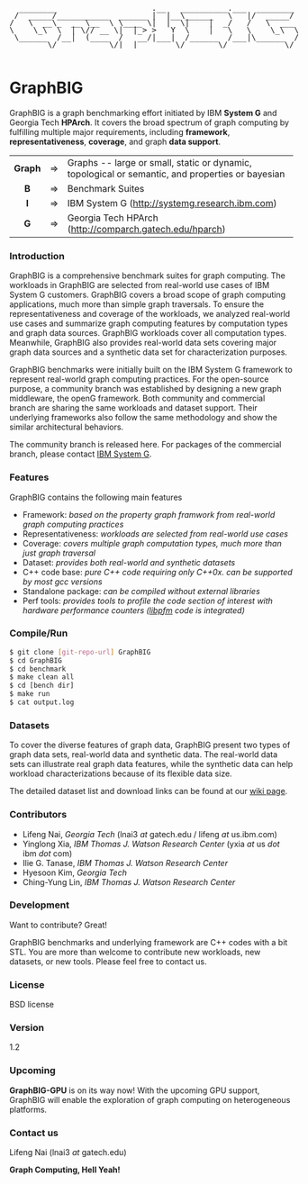 <pre style="display:inline-block;line-height:13px;">
  ________                    .__   __________.___  ________ 
 /  _____/___________  ______ |  |__\______   \   |/  _____/ 
/   \  __\_  __ \__  \ \____ \|  |  \|    |  _/   /   \  ___ 
\    \_\  \  | \// __ \|  |_> >   Y  \    |   \   \    \_\  \
 \______  /__|  (____  /   __/|___|  /______  /___|\______  /
        \/           \/|__|        \/       \/            \/ 
</pre>

# GraphBIG
GraphBIG is a graph benchmarking effort initiated by IBM __System G__ and Georgia Tech __HPArch__. It covers the broad spectrum of graph computing by fulfilling multiple major requirements, including __framework__, __representativeness__, __coverage__, and graph __data support__.

| | | |
|:----:|---|----|
|**Graph**| => | Graphs -- large or small, static or dynamic, topological or semantic, and properties or bayesian |
|**B**| => |Benchmark Suites|
|**I**|=>|IBM System G  (http://systemg.research.ibm.com)  |
|**G**|=>|Georgia Tech HPArch (http://comparch.gatech.edu/hparch)|


### Introduction
GraphBIG is a comprehensive benchmark suites for graph computing. The workloads in GraphBIG are selected from 
real-world use cases of IBM System G customers. GraphBIG covers a broad scope of graph computing applications, 
much more than simple graph traversals. 
To ensure the representativeness and coverage of the workloads, we analyzed real-world
use cases and summarize graph computing features by computation types and graph data sources.
GraphBIG workloads cover all computation types. Meanwhile, GraphBIG also provides real-world data
sets covering major graph data sources and a synthetic data set
for characterization purposes. 

GraphBIG benchmarks were initially built on the
IBM System G framework to represent real-world graph computing practices.
For the open-source purpose, a community branch was established
by designing a new graph middleware, the openG framework. 
Both community and commercial branch are sharing the same workloads and dataset support. Their underlying frameworks
also follow the same methodology and show the similar architectural behaviors. 

The community branch is released here. 
For packages of the commercial branch, please contact [IBM System G].

### Features
GraphBIG contains the following main features
- Framework: _based on the property graph framwork from real-world graph computing practices_
- Representativeness: _workloads are selected from real-world use cases_
- Coverage: _covers multiple graph computation types, much more than just graph traversal_
- Dataset: _provides both real-world and synthetic datasets_
- C++ code base: _pure C++ code requiring only C++0x. can be supported by most gcc versions_
- Standalone package: _can be compiled without external libraries_
- Perf tools: _provides tools to profile the code section of interest with hardware performance counters ([libpfm] code is integrated)_ 



### Compile/Run

```sh
$ git clone [git-repo-url] GraphBIG
$ cd GraphBIG
$ cd benchmark
$ make clean all
$ cd [bench dir]
$ make run
$ cat output.log
```

### Datasets
To cover the diverse features of graph data, GraphBIG present two types of graph data sets, real-world data and synthetic data. The real-world data sets can illustrate real graph data features, while the synthetic data can help workload characterizations because of its flexible data size.

The detailed dataset list and download links can be found at our [wiki page](https://github.com/graphbig/graphBIG/wiki/GraphBIG-Dataset "Dataset"). 

### Contributors
- Lifeng Nai, _Georgia Tech_ (lnai3 _at_ gatech.edu / lifeng _at_ us.ibm.com)  
- Yinglong Xia, _IBM Thomas J. Watson Research Center_ (yxia _at_ us _dot_ ibm _dot_ com)  
- Ilie G. Tanase, _IBM Thomas J. Watson Research Center_  
- Hyesoon Kim, _Georgia Tech_  
- Ching-Yung Lin, _IBM Thomas J. Watson Research Center_

### Development

Want to contribute? Great!

GraphBIG benchmarks and underlying framework are C++ codes with a bit STL. 
You are more than welcome to contribute new workloads, new datasets, or new tools. Please
feel free to contact us. 

### License
BSD license

### Version
1.2

### Upcoming
__GraphBIG-GPU__ is on its way now!  With the upcoming GPU support, 
GraphBIG will enable the exploration of graph computing 
on heterogeneous platforms. 

### Contact us
Lifeng Nai (lnai3 _at_ gatech.edu)

**Graph Computing, Hell Yeah!**

[IBM System G]:http://systemg.research.ibm.com/
[libpfm]:http://perfmon2.sourceforge.net/
